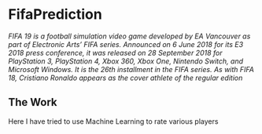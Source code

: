 # FifaPrediction
_FIFA 19 is a football simulation video game developed by EA Vancouver as part of Electronic Arts’ FIFA series. Announced on 6 June 2018 for its E3 2018 press conference, it was released on 28 September 2018 for PlayStation 3, PlayStation 4, Xbox 360, Xbox One, Nintendo Switch, and Microsoft Windows. It is the 26th installment in the FIFA series. As with FIFA 18, Cristiano Ronaldo appears as the cover athlete of the regular edition_

## The Work 
Here I have tried to use Machine Learning to rate various players
